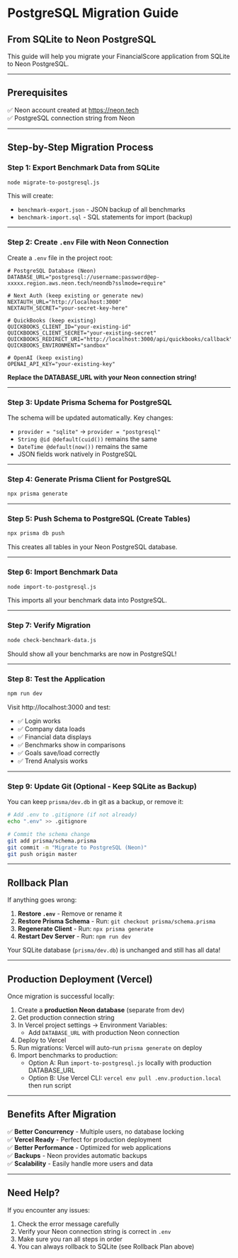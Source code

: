 # PostgreSQL Migration Guide
## From SQLite to Neon PostgreSQL

This guide will help you migrate your FinancialScore application from SQLite to Neon PostgreSQL.

---

## Prerequisites

✅ Neon account created at https://neon.tech  
✅ PostgreSQL connection string from Neon

---

## Step-by-Step Migration Process

### Step 1: Export Benchmark Data from SQLite

```bash
node migrate-to-postgresql.js
```

This will create:
- `benchmark-export.json` - JSON backup of all benchmarks
- `benchmark-import.sql` - SQL statements for import (backup)

---

### Step 2: Create `.env` File with Neon Connection

Create a `.env` file in the project root:

```env
# PostgreSQL Database (Neon)
DATABASE_URL="postgresql://username:password@ep-xxxxx.region.aws.neon.tech/neondb?sslmode=require"

# Next Auth (keep existing or generate new)
NEXTAUTH_URL="http://localhost:3000"
NEXTAUTH_SECRET="your-secret-key-here"

# QuickBooks (keep existing)
QUICKBOOKS_CLIENT_ID="your-existing-id"
QUICKBOOKS_CLIENT_SECRET="your-existing-secret"
QUICKBOOKS_REDIRECT_URI="http://localhost:3000/api/quickbooks/callback"
QUICKBOOKS_ENVIRONMENT="sandbox"

# OpenAI (keep existing)
OPENAI_API_KEY="your-existing-key"
```

**Replace the DATABASE_URL with your Neon connection string!**

---

### Step 3: Update Prisma Schema for PostgreSQL

The schema will be updated automatically. Key changes:
- `provider = "sqlite"` → `provider = "postgresql"`
- `String @id @default(cuid())` remains the same
- `DateTime @default(now())` remains the same
- JSON fields work natively in PostgreSQL

---

### Step 4: Generate Prisma Client for PostgreSQL

```bash
npx prisma generate
```

---

### Step 5: Push Schema to PostgreSQL (Create Tables)

```bash
npx prisma db push
```

This creates all tables in your Neon PostgreSQL database.

---

### Step 6: Import Benchmark Data

```bash
node import-to-postgresql.js
```

This imports all your benchmark data into PostgreSQL.

---

### Step 7: Verify Migration

```bash
node check-benchmark-data.js
```

Should show all your benchmarks are now in PostgreSQL!

---

### Step 8: Test the Application

```bash
npm run dev
```

Visit http://localhost:3000 and test:
- ✅ Login works
- ✅ Company data loads
- ✅ Financial data displays
- ✅ Benchmarks show in comparisons
- ✅ Goals save/load correctly
- ✅ Trend Analysis works

---

### Step 9: Update Git (Optional - Keep SQLite as Backup)

You can keep `prisma/dev.db` in git as a backup, or remove it:

```bash
# Add .env to .gitignore (if not already)
echo ".env" >> .gitignore

# Commit the schema change
git add prisma/schema.prisma
git commit -m "Migrate to PostgreSQL (Neon)"
git push origin master
```

---

## Rollback Plan

If anything goes wrong:

1. **Restore `.env`** - Remove or rename it
2. **Restore Prisma Schema** - Run: `git checkout prisma/schema.prisma`
3. **Regenerate Client** - Run: `npx prisma generate`
4. **Restart Dev Server** - Run: `npm run dev`

Your SQLite database (`prisma/dev.db`) is unchanged and still has all data!

---

## Production Deployment (Vercel)

Once migration is successful locally:

1. Create a **production Neon database** (separate from dev)
2. Get production connection string
3. In Vercel project settings → Environment Variables:
   - Add `DATABASE_URL` with production Neon connection
4. Deploy to Vercel
5. Run migrations: Vercel will auto-run `prisma generate` on deploy
6. Import benchmarks to production:
   - Option A: Run `import-to-postgresql.js` locally with production DATABASE_URL
   - Option B: Use Vercel CLI: `vercel env pull .env.production.local` then run script

---

## Benefits After Migration

✅ **Better Concurrency** - Multiple users, no database locking  
✅ **Vercel Ready** - Perfect for production deployment  
✅ **Better Performance** - Optimized for web applications  
✅ **Backups** - Neon provides automatic backups  
✅ **Scalability** - Easily handle more users and data  

---

## Need Help?

If you encounter any issues:
1. Check the error message carefully
2. Verify your Neon connection string is correct in `.env`
3. Make sure you ran all steps in order
4. You can always rollback to SQLite (see Rollback Plan above)

